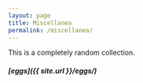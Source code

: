 ```yaml
---
layout: page
title: Miscellanea 
permalink: /miscellanea/
---
```


This is a completely random collection. 

##### [eggs]({{ site.url }}/eggs/)


